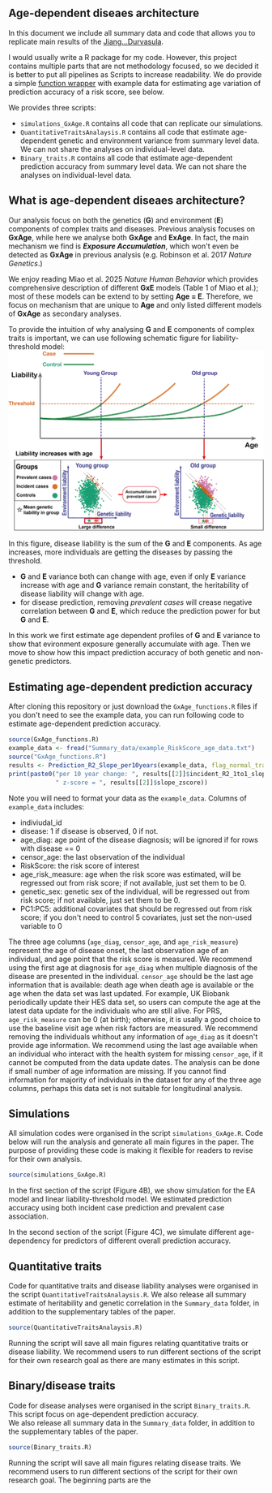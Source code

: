 ## Age-dependent diseaes architecture

In this document we include all summary data and code that allows you to replicate main results of the [Jiang...Durvasula]().  

I would usually write a R package for my code. However, this project contains multiple parts that are not methodology focused, so we decided it is better to put all pipelines 
as Scripts to increase readability. We do provide a simple [function wrapper](#Estimating-age-dependent-prediction-accuracy) with example data for estimating age variation of prediction accuracy of a risk score, see below. 

We provides three scripts:
- `simulations_GxAge.R`  contains all code that can replicate our simulations.
- `QuantitativeTraitsAnalaysis.R` contains all code that estimate age-dependent genetic and environment variance from summary level data. We can not share the analyses on individual-level data.
- `Binary_traits.R` contains all code that estimate age-dependent prediction accuracy from summary level data. We can not share the analyses on individual-level data.

## What is age-dependent diseaes architecture?
Our analysis focus on both the genetics (**G**) and environment (**E**) components of complex traits and diseases. 
Previous analysis focuses on **GxAge**, while here we analyse both  **GxAge** and **ExAge**. In fact, the main
mechanism we find is ***Exposure Accumulation***, which won't even be detected as **GxAge** in previous analysis (e.g. Robinson et al. 2017 *Nature Genetics*.)

We enjoy reading Miao et al. 2025 *Nature Human Behavior* which provides comprehensive description of different **GxE** models (Table 1 of Miao et al.); most of these 
models can be extend to by setting **Age = E**. Therefore, we focus on mechanism that are unique to **Age** and only listed different models of **GxAge** as secondary analyses. 

To provide the intuition of why analysing **G** and  **E** components of complex traits is important, we can use following schematic figure for liability-threshold model: 
![My Image](Schematic.png)

In this figure, disease liability is the sum of the **G** and  **E** components. As age increases, more individuals are getting the diseases by passing the threshold.
- **G** and  **E** variance both can change with age, even if only **E** variance increase with age and **G** variance remain constant, the heritability of disease liability will change with age.
- for disease prediction, removing *prevalent cases* will crease negative correlation between **G** and  **E**, which reduce the prediction power for but **G** and  **E**. 

In this work we first estimate age dependent profiles of **G** and  **E** variance to show that evironment exposure generally accumulate with age. Then we move to show
how this impact prediction accuracy of both genetic and non-genetic predictors. 

## Estimating age-dependent prediction accuracy
After cloning this repository or just download the `GxAge_functions.R` files if you don't need to see the example data, you can run following code to estimate age-dependent prediction accuracy.

```r
source(GxAge_functions.R)
example_data <- fread("Summary_data/example_RiskScore_age_data.txt")
source("GxAge_functions.R")
results <- Prediction_R2_Slope_per10years(example_data, flag_normal_transform_RiskScore = T)
print(paste0("per 10 year change: ", results[[2]]$incident_R2_1to1_slope_10year,
             " z-score = ", results[[2]]$slope_zscore))
```

Note you will need to format your data as the `example_data`. Columns of `example_data` includes:
 - indiviudal_id
 - disease: 1 if disease is observed, 0 if not.
 - age_diag: age point of the disease diagnosis; will be ignored if for rows with disease == 0
 - censor_age: the last observation of the individual
 - RiskScore: the risk score of interest
 - age_risk_measure: age when the risk score was estimated, will be regressed out from risk score; if not available, just set them to be 0. 
 - genetic_sex: genetic sex of the individual, will be regressed out from risk score; if not available, just set them to be 0. 
 - PC1:PC5: additional covariates that should be regressed out from risk score; if you don't need to control 5 covariates, just set the non-used variable to 0 

The three age columns (`age_diag`, `censor_age`, and `age_risk_measure`) represent the age of disease onset, the last observation age of an individual, and age point that
the risk score is measured.
We recommend using the first age at diagnosis for `age_diag` when multiple diagnosis of the disease are presented in the individual. 
`censor_age` should 
be the last age information that is available: death age when death age is available or the age when the data set was last updated. For example, UK Biobank periodically update their
HES data set, so users can compute the age at the latest data update for the individuals who are still alive.
For PRS, `age_risk_measure` can be 0 (at birth); otherwise, it is usally a good choice to use the baseline visit age when risk factors are measured.
We recommend removing the individuals whithout any information of `age_diag` as it doesn't provide age information.
We recommend using the last age available when an individual who interact with the health system for missing `censor_age`, if it cannot be computed from the data update dates.
The analysis can be done if small number of age information are missing. If you cannot find information for majority of individuals in the dataset for any of the three
age columns, perhaps this data set is not suitable for longitudinal analysis. 




## Simulations

All simulation codes were organised in the script `simulations_GxAge.R`. Code below will run the analysis and generate all main figures in the paper. 
The purpose of providing these code is making it flexible for readers to revise for their own analysis.

```r
source(simulations_GxAge.R)
```

In the first section of the script (Figure 4B), we show simulation for the EA model and linear liability-threshold model. We estimated prediction accuracy using 
both incident case prediction and prevalent case association.

In the second section of the script (Figure 4C), we simulate different age-dependency for predictors of different overall prediction accuracy.

## Quantitative traits

Code for quantitative traits and disease liability analyses were organised in the script `QuantitativeTraitsAnalaysis.R`. 
We also release all summary estimate of heritability and genetic correlation in the `Summary_data` folder, in addition to the supplementary tables of the paper. 

```r
source(QuantitativeTraitsAnalaysis.R)
```
Running the script will save all main figures relating quantitative traits or disease liability. 
We recommend users to run different sections of the script for their own research goal as there are many estimates in this script. 

## Binary/disease traits

Code for disease analyses were organised in the script `Binary_traits.R`. This script focus on age-dependent prediction accuracy.  
We also release all summary data in the `Summary_data` folder, in addition to the supplementary tables of the paper. 

```r
source(Binary_traits.R)
```
Running the script will save all main figures relating disease traits. 
We recommend users to run different sections of the script for their own research goal. The beginning parts are the 

